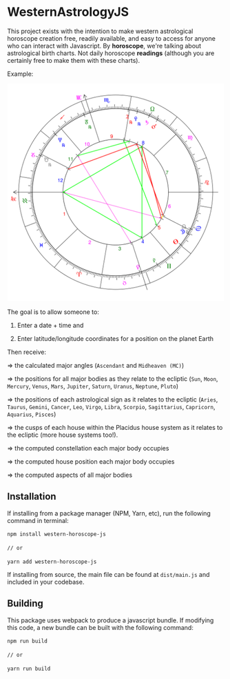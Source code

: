 # WesternAstrologyJS

This project exists with the intention to make western astrological horoscope creation free, readily available, and easy to access for anyone who can interact with Javascript. By **horoscope**, we're talking about astrological birth charts. Not daily horoscope **readings** (although you are certainly free to make them with these charts).

Example:

![Natal Chart Example](public/natal-chart.svg)

The goal is to allow someone to:

1) Enter a date + time and

2) Enter latitude/longitude coordinates for a position on the planet Earth

Then receive:

  => the calculated major angles (`Ascendant` and `Midheaven (MC)`)

  => the positions for all major bodies as they relate to the ecliptic (`Sun`, `Moon`, `Mercury`, `Venus`, `Mars`, `Jupiter`, `Saturn`, `Uranus`, `Neptune`, `Pluto`)

  => the positions of each astrological sign as it relates to the ecliptic (`Aries`, `Taurus`, `Gemini`, `Cancer`, `Leo`, `Virgo`, `Libra`, `Scorpio`, `Sagittarius`, `Capricorn`, `Aquarius`, `Pisces`)

  => the cusps of each house within the Placidus house system as it relates to the ecliptic (more house systems too!).

  => the computed constellation each major body occupies

  => the computed house position each major body occupies

  => the computed aspects of all major bodies

## Installation

If installing from a package manager (NPM, Yarn, etc), run the following command in terminal:

```
npm install western-horoscope-js

// or

yarn add western-horoscope-js
```

If installing from source, the main file can be found at `dist/main.js` and included in your codebase.


## Building

This package uses webpack to produce a javascript bundle. If modifying this code, a new bundle can be built with the following command:

```
npm run build

// or

yarn run build
```
